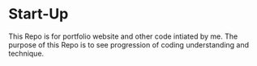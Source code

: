 # Start-Up
This Repo is for portfolio website and other code intiated by me.
The purpose of this Repo is to see progression of coding understanding and technique.
